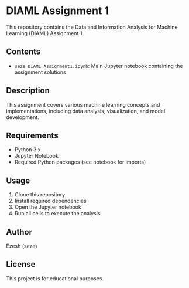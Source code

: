 # DIAML Assignment 1

This repository contains the Data and Information Analysis for Machine Learning (DIAML) Assignment 1.

## Contents

- `seze_DIAML_Assignment1.ipynb`: Main Jupyter notebook containing the assignment solutions

## Description

This assignment covers various machine learning concepts and implementations, including data analysis, visualization, and model development.

## Requirements

- Python 3.x
- Jupyter Notebook
- Required Python packages (see notebook for imports)

## Usage

1. Clone this repository
2. Install required dependencies
3. Open the Jupyter notebook
4. Run all cells to execute the analysis

## Author

Ezesh (seze)

## License

This project is for educational purposes.
